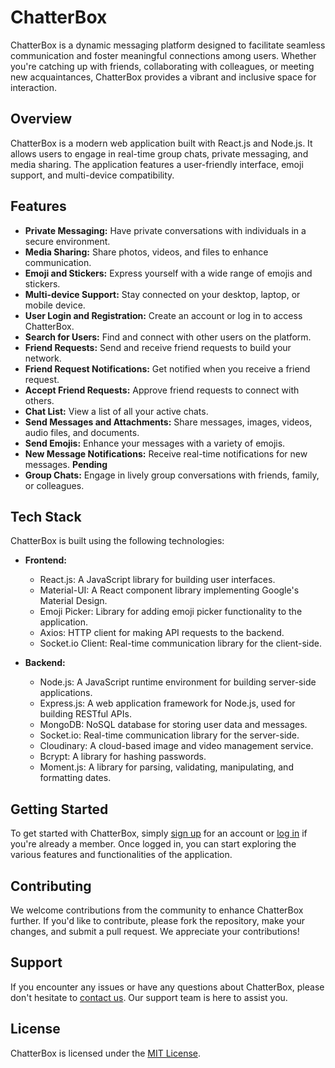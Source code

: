 # ChatterBox

ChatterBox is a dynamic messaging platform designed to facilitate seamless communication and foster meaningful connections among users. Whether you're catching up with friends, collaborating with colleagues, or meeting new acquaintances, ChatterBox provides a vibrant and inclusive space for interaction.

## Overview

ChatterBox is a modern web application built with React.js and Node.js. It allows users to engage in real-time group chats, private messaging, and media sharing. The application features a user-friendly interface, emoji support, and multi-device compatibility.

## Features

- **Private Messaging:** Have private conversations with individuals in a secure environment.
- **Media Sharing:** Share photos, videos, and files to enhance communication.
- **Emoji and Stickers:** Express yourself with a wide range of emojis and stickers.
- **Multi-device Support:** Stay connected on your desktop, laptop, or mobile device.
- **User Login and Registration:** Create an account or log in to access ChatterBox.
- **Search for Users:** Find and connect with other users on the platform.
- **Friend Requests:** Send and receive friend requests to build your network.
- **Friend Request Notifications:** Get notified when you receive a friend request.
- **Accept Friend Requests:** Approve friend requests to connect with others.
- **Chat List:** View a list of all your active chats.
- **Send Messages and Attachments:** Share messages, images, videos, audio files, and documents.
- **Send Emojis:** Enhance your messages with a variety of emojis.
- **New Message Notifications:** Receive real-time notifications for new messages.
  **Pending**
- **Group Chats:** Engage in lively group conversations with friends, family, or colleagues.

## Tech Stack

ChatterBox is built using the following technologies:

- **Frontend:**
  - React.js: A JavaScript library for building user interfaces.
  - Material-UI: A React component library implementing Google's Material Design.
  - Emoji Picker: Library for adding emoji picker functionality to the application.
  - Axios: HTTP client for making API requests to the backend.
  - Socket.io Client: Real-time communication library for the client-side.

- **Backend:**
  - Node.js: A JavaScript runtime environment for building server-side applications.
  - Express.js: A web application framework for Node.js, used for building RESTful APIs.
  - MongoDB: NoSQL database for storing user data and messages.
  - Socket.io: Real-time communication library for the server-side.
  - Cloudinary: A cloud-based image and video management service.
  - Bcrypt: A library for hashing passwords.
  - Moment.js: A library for parsing, validating, manipulating, and formatting dates.

## Getting Started

To get started with ChatterBox, simply [sign up](#) for an account or [log in](#) if you're already a member. Once logged in, you can start exploring the various features and functionalities of the application.

## Contributing

We welcome contributions from the community to enhance ChatterBox further. If you'd like to contribute, please fork the repository, make your changes, and submit a pull request. We appreciate your contributions!

## Support

If you encounter any issues or have any questions about ChatterBox, please don't hesitate to [contact us](#). Our support team is here to assist you.

## License

ChatterBox is licensed under the [MIT License](LICENSE).
